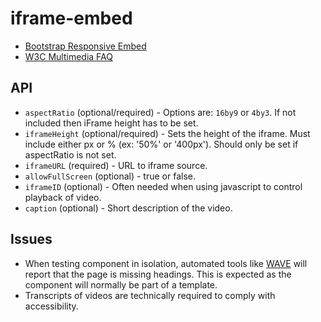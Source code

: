 # iframe-embed

* [Bootstrap Responsive Embed](http://bootstrapdocs.com/v3.3.6/docs/components/#responsive-embed)
* [W3C Multimedia FAQ](https://www.w3.org/2008/06/video-notes)

## API

* `aspectRatio` (optional/required) - Options are: `16by9` or `4by3`. If not included then iFrame height has to be set.
* `iframeHeight` (optional/required) - Sets the height of the iframe. Must include either px or % (ex: '50%' or '400px'). Should only be set if aspectRatio is not set.
* `iframeURL` (required) - URL to iframe source.
* `allowFullScreen` (optional) - true or false.
* `iframeID` (optional) - Often needed when using javascript to control playback of video.
* `caption` (optional) - Short description of the video.

## Issues
* When testing component in isolation, automated tools like [WAVE](https://wave.webaim.org/) will report that the page is missing headings. This is expected as the component will normally be part of a template.
* Transcripts of videos are technically required to comply with accessibility. 
